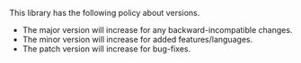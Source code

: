 This library has the following policy about versions.

 - The major version will increase for any backward-incompatible changes.
 - The minor version will increase for added features/languages.
 - The patch version will increase for bug-fixes.